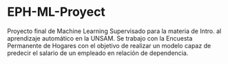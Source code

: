 # EPH-ML-Proyect
Proyecto final de Machine Learning  Supervisado para la materia de Intro. al aprendizaje automático en la UNSAM. Se trabajo con la Encuesta Permanente de Hogares con el objetivo de realizar un modelo capaz de predecir el salario de un empleado en relación de dependencia. 
